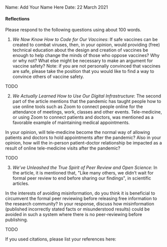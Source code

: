 Name: Add Your Name Here
Date: 22 March 2021


#### Reflections

Please respond to the following questions using about 100 words.

1. _We Now Know How to Code for Our Vaccines_: If safe vaccines can be created to combat viruses, then, in your opinion, would providing (free) technical education about the design and creation of vaccines be enough to help change the minds of those who oppose vaccines? Why or why not? What else might be necessary to make an argument for vaccine safety? Note: if you are not personally convinced that vaccines are safe, please take the position that you would like to find a way to convince others of vaccine safety.

TODO


2. _We Actually Learned How to Use Our Digital Infrastructure_: The second part of the article mentions that the pandemic has taught people how to use online tools such as Zoom to connect people online for the attendance of meetings, work, classes and other events. Tele-medicine, or using Zoom to connect patients and doctors, was mentioned as a favorable example of maintaining medical appointments.

In your opinion, will tele-medicine become the normal way of allowing patients and doctors to hold appointments after the pandemic? Also in your opinion, how will the in-person patient-doctor relationship be impacted as a result of online tele-medicine visits after the pandemic?  


TODO


3. _We’ve Unleashed the True Spirit of Peer Review and Open Science_:
In the article, it is mentioned that, "Like many others, we didn’t wait for formal peer review to end before sharing our findings", in scientific articles.

In the interests of avoiding misinformation, do you think it is beneficial to circumvent the formal peer reviewing before releasing free information to the research community? In your response, discuss how misinformation (published incorrectly stated facts or misunderstood results) could be avoided in such a system where there is no peer-reviewing before publishing.

TODO



If you used citations, please list your references here:
